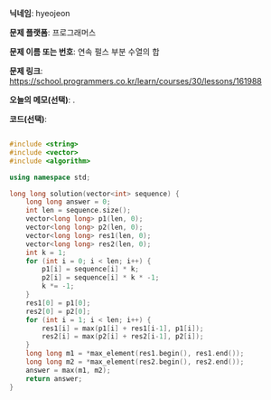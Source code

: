 **닉네임**: hyeojeon

**문제 플랫폼**: 프로그래머스

**문제 이름 또는 번호**: 연속 펄스 부분 수열의 합

**문제 링크**: https://school.programmers.co.kr/learn/courses/30/lessons/161988

**오늘의 메모(선택)**: .

**코드(선택)**:

```cpp

#include <string>
#include <vector>
#include <algorithm>

using namespace std;

long long solution(vector<int> sequence) {
    long long answer = 0;
    int len = sequence.size();
    vector<long long> p1(len, 0);
    vector<long long> p2(len, 0);
    vector<long long> res1(len, 0);
    vector<long long> res2(len, 0);
    int k = 1;
    for (int i = 0; i < len; i++) {
        p1[i] = sequence[i] * k;
        p2[i] = sequence[i] * k * -1;
        k *= -1;
    }
    res1[0] = p1[0];
    res2[0] = p2[0];
    for (int i = 1; i < len; i++) {
        res1[i] = max(p1[i] + res1[i-1], p1[i]);
        res2[i] = max(p2[i] + res2[i-1], p2[i]);
    }
    long long m1 = *max_element(res1.begin(), res1.end());
    long long m2 = *max_element(res2.begin(), res2.end());
    answer = max(m1, m2);
    return answer;
}

```
